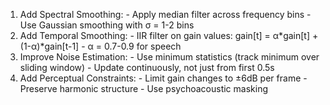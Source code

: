  1. Add Spectral Smoothing:
    - Apply median filter across frequency bins
    - Use Gaussian smoothing with σ = 1-2 bins
  2. Add Temporal Smoothing:
    - IIR filter on gain values: gain[t] = α*gain[t] + (1-α)*gain[t-1]
    - α = 0.7-0.9 for speech
  3. Improve Noise Estimation:
    - Use minimum statistics (track minimum over sliding window)
    - Update continuously, not just from first 0.5s
  4. Add Perceptual Constraints:
    - Limit gain changes to ±6dB per frame
    - Preserve harmonic structure
    - Use psychoacoustic masking
